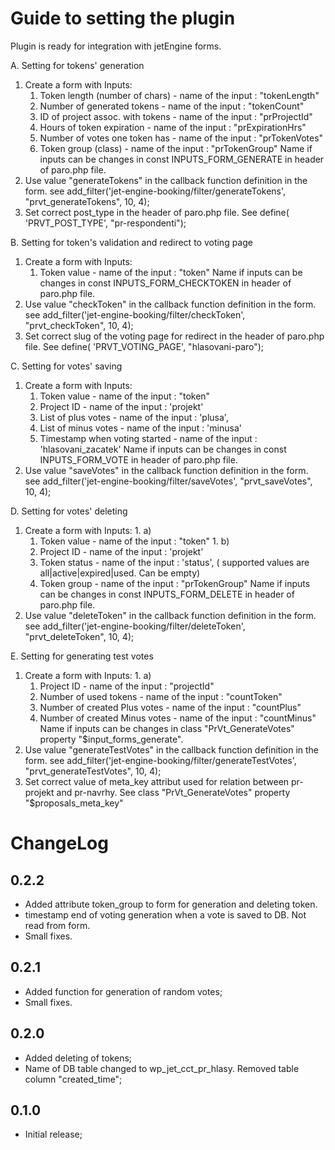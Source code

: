 # Guide to setting the plugin
Plugin is ready for integration with jetEngine forms.

A. Setting for tokens' generation
  1. Create a form with Inputs:
      1. Token length (number of chars)   - name of the input : "tokenLength"
      2. Number of generated tokens       - name of the input : "tokenCount"
      3. ID of project assoc. with tokens - name of the input : "prProjectId"
      4. Hours of token expiration        - name of the input : "prExpirationHrs"
      5. Number of votes one token has    - name of the input : "prTokenVotes"
      6. Token group (class)              - name of the input : "prTokenGroup"
      Name if inputs can be changes in const INPUTS_FORM_GENERATE in header of paro.php file.
  2. Use value "generateTokens" in the callback function definition in the form.
      see add_filter('jet-engine-booking/filter/generateTokens', "prvt_generateTokens", 10, 4);
  3. Set correct post_type in the header of paro.php file.
      See define( 'PRVT_POST_TYPE',  "pr-respondenti");

B. Setting for token's validation and redirect to voting page
  1. Create a form with Inputs:
      1. Token value   - name of the input : "token"
      Name if inputs can be changes in const INPUTS_FORM_CHECKTOKEN in header of paro.php file.
  2. Use value "checkToken" in the callback function definition in the form.
      see add_filter('jet-engine-booking/filter/checkToken', "prvt_checkToken", 10, 4);
  3. Set correct slug of the voting page for redirect in the header of paro.php file.
      See define( 'PRVT_VOTING_PAGE', "hlasovani-paro");

C. Setting for votes' saving
  1. Create a form with Inputs:
      1. Token value  - name of the input : "token"
      2. Project ID   - name of the input : 'projekt'
      3. List of plus votes  - name of the input : 'plusa',
      4. List of minus votes - name of the input : 'minusa'
      5. Timestamp when voting started - name of the input : 'hlasovani_zacatek'
      Name if inputs can be changes in const INPUTS_FORM_VOTE in header of paro.php file.
  2. Use value "saveVotes" in the callback function definition in the form.
      see   add_filter('jet-engine-booking/filter/saveVotes', "prvt_saveVotes", 10, 4);

D. Setting for votes' deleting
  1. Create a form with Inputs:
    1. a)
      1. Token value  - name of the input : "token"
    1. b)
      1. Project ID        - name of the input : 'projekt'
      2. Token status      - name of the input : 'status', ( supported values are all|active|expired|used. Can be empty)
      3. Token group       - name of the input : "prTokenGroup"
      Name if inputs can be changes in const INPUTS_FORM_DELETE in header of paro.php file.
  2. Use value "deleteToken" in the callback function definition in the form.
      see   add_filter('jet-engine-booking/filter/deleteToken', "prvt_deleteToken", 10, 4);

E. Setting for generating test votes
  1. Create a form with Inputs:
    1. a)
      1. Project ID  - name of the input : "projectId"
      2. Number of used tokens - name of the input : "countToken"
      3. Number of created Plus votes - name of the input : "countPlus"
      4. Number of created Minus votes - name of the input : "countMinus"
      Name if inputs can be changes in class "PrVt_GenerateVotes" property "$input_forms_generate".
  2. Use value "generateTestVotes" in the callback function definition in the form.
      see   add_filter('jet-engine-booking/filter/generateTestVotes', "prvt_generateTestVotes", 10, 4);
  3. Set correct value of meta_key attribut used for relation between pr-projekt and pr-navrhy.
      See class "PrVt_GenerateVotes" property "$proposals_meta_key"


# ChangeLog
## 0.2.2
* Added attribute token_group to form for generation and deleting token.
* timestamp end of voting generation when a vote is saved to DB. Not read from form.
* Small fixes.

## 0.2.1
* Added function for generation of random votes;
* Small fixes.

## 0.2.0
* Added deleting of tokens;
* Name of DB table changed to wp_jet_cct_pr_hlasy. Removed table column "created_time";


## 0.1.0

* Initial release;
